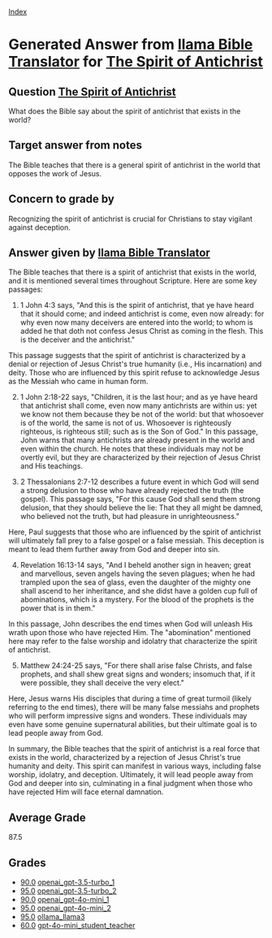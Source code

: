 
[Index](../../../index.md)
# Generated Answer from [llama Bible Translator](../../answering_models/llama_Bible_Translator.md) for [The Spirit of Antichrist](../../questions/The_Spirit_of_Antichrist.md)

## Question [The Spirit of Antichrist](../../questions/The_Spirit_of_Antichrist.md)
What does the Bible say about the spirit of antichrist that exists in the world?

## Target answer from notes
The Bible teaches that there is a general spirit of antichrist in the world that opposes the work of Jesus.

## Concern to grade by
Recognizing the spirit of antichrist is crucial for Christians to stay vigilant against deception.

## Answer given by [llama Bible Translator](../../answering_models/llama_Bible_Translator.md)
The Bible teaches that there is a spirit of antichrist that exists in the world, and it is mentioned several times throughout Scripture. Here are some key passages:

1. 1 John 4:3 says, "And this is the spirit of antichrist, that ye have heard that it should come; and indeed antichrist is come, even now already: for why even now many deceivers are entered into the world; to whom is added he that doth not confess Jesus Christ as coming in the flesh. This is the deceiver and the antichrist."

This passage suggests that the spirit of antichrist is characterized by a denial or rejection of Jesus Christ's true humanity (i.e., His incarnation) and deity. Those who are influenced by this spirit refuse to acknowledge Jesus as the Messiah who came in human form.

2. 1 John 2:18-22 says, "Children, it is the last hour; and as ye have heard that antichrist shall come, even now many antichrists are within us: yet we know not them because they be not of the world: but that whosoever is of the world, the same is not of us. Whosoever is righteously righteous, is righteous still; such as is the Son of God." In this passage, John warns that many antichrists are already present in the world and even within the church. He notes that these individuals may not be overtly evil, but they are characterized by their rejection of Jesus Christ and His teachings.

3. 2 Thessalonians 2:7-12 describes a future event in which God will send a strong delusion to those who have already rejected the truth (the gospel). This passage says, "For this cause God shall send them strong delusion, that they should believe the lie: That they all might be damned, who believed not the truth, but had pleasure in unrighteousness."

Here, Paul suggests that those who are influenced by the spirit of antichrist will ultimately fall prey to a false gospel or a false messiah. This deception is meant to lead them further away from God and deeper into sin.

4. Revelation 16:13-14 says, "And I beheld another sign in heaven; great and marvellous, seven angels having the seven plagues; when he had trampled upon the sea of glass, even the daughter of the mighty one shall ascend to her inheritance, and she didst have a golden cup full of abominations, which is a mystery. For the blood of the prophets is the power that is in them."

In this passage, John describes the end times when God will unleash His wrath upon those who have rejected Him. The "abomination" mentioned here may refer to the false worship and idolatry that characterize the spirit of antichrist.

5. Matthew 24:24-25 says, "For there shall arise false Christs, and false prophets, and shall shew great signs and wonders; insomuch that, if it were possible, they shall deceive the very elect."

Here, Jesus warns His disciples that during a time of great turmoil (likely referring to the end times), there will be many false messiahs and prophets who will perform impressive signs and wonders. These individuals may even have some genuine supernatural abilities, but their ultimate goal is to lead people away from God.

In summary, the Bible teaches that the spirit of antichrist is a real force that exists in the world, characterized by a rejection of Jesus Christ's true humanity and deity. This spirit can manifest in various ways, including false worship, idolatry, and deception. Ultimately, it will lead people away from God and deeper into sin, culminating in a final judgment when those who have rejected Him will face eternal damnation.

## Average Grade
87.5

## Grades
 * [90.0](./The_Spirit_of_Antichrist_grades/openai_gpt-3.5-turbo_1.md) [openai_gpt-3.5-turbo_1](../../grading_models/openai_gpt-3.5-turbo_1.md)
 * [95.0](./The_Spirit_of_Antichrist_grades/openai_gpt-3.5-turbo_2.md) [openai_gpt-3.5-turbo_2](../../grading_models/openai_gpt-3.5-turbo_2.md)
 * [90.0](./The_Spirit_of_Antichrist_grades/openai_gpt-4o-mini_1.md) [openai_gpt-4o-mini_1](../../grading_models/openai_gpt-4o-mini_1.md)
 * [95.0](./The_Spirit_of_Antichrist_grades/openai_gpt-4o-mini_2.md) [openai_gpt-4o-mini_2](../../grading_models/openai_gpt-4o-mini_2.md)
 * [95.0](./The_Spirit_of_Antichrist_grades/ollama_llama3.md) [ollama_llama3](../../grading_models/ollama_llama3.md)
 * [60.0](./The_Spirit_of_Antichrist_grades/gpt-4o-mini_student_teacher.md) [gpt-4o-mini_student_teacher](../../grading_models/gpt-4o-mini_student_teacher.md)
